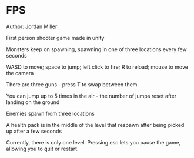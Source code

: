 # FPS

Author: Jordan Miller

First person shooter game made in unity

Monsters keep on spawning, spawning in one of three locations every few seconds

WASD to move; space to jump; left click to fire; R to reload; mouse to move the camera

There are three guns - press T to swap between them

You can jump up to 5 times in the air - the number of jumps reset after landing on the ground

Enemies spawn from three locations

A health pack is in the middle of the level that respawn after being picked up after a few seconds

Currently, there is only one level. Pressing esc lets you pause the game, allowing you to quit or restart.


